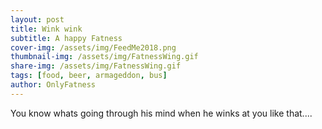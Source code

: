 ```yaml
---
layout: post
title: Wink wink
subtitle: A happy Fatness
cover-img: /assets/img/FeedMe2018.png
thumbnail-img: /assets/img/FatnessWing.gif
share-img: /assets/img/FatnessWing.gif
tags: [food, beer, armageddon, bus]
author: OnlyFatness
---
```


You know whats going through his mind when he winks at you like that....
